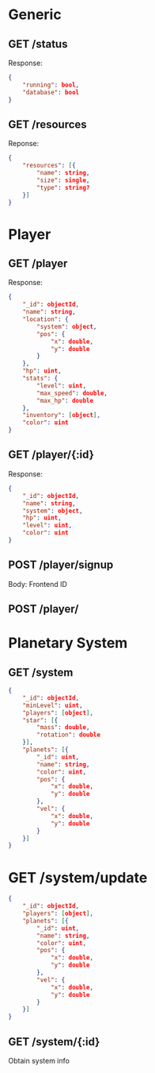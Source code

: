 # Generic
## GET /status
Response:
```json 
{
    "running": bool,
    "database": bool
}
```

## GET /resources
Reponse:
```json
{
    "resources": [{
        "name": string,
        "size": single,
        "type": string?
    }]
}
```

# Player
## GET /player
Response:
```json
{
    "_id": objectId,
    "name": string,
    "location": {
        "system": object,
        "pos": {
            "x": double,
            "y": double
        }
    },
    "hp": uint,
    "stats": {
        "level": uint,
        "max_speed": double,
        "max_hp": double
    },
    "inventory": [object],
    "color": uint
}
```

## GET /player/{:id}
Response:
```json
{
    "_id": objectId,
    "name": string,
    "system": object,
    "hp": uint,
    "level": uint,
    "color": uint
}
```

## POST /player/signup
Body: Frontend ID

## POST /player/

# Planetary System

## GET /system
```json
{
    "_id": objectId,
    "minLevel": uint,
    "players": [object],
    "star": [{
        "mass": double,
        "rotation": double
    }],
    "planets": [{
        "_id": uint,
        "name": string,
        "color": uint,
        "pos": {
            "x": double,
            "y": double
        },
        "vel": {
            "x": double,
            "y": double
        }
    }]
}
```

# GET /system/update
```json
{
    "_id": objectId,
    "players": [object],
    "planets": [{
        "_id": uint,
        "name": string,
        "color": uint,
        "pos": {
            "x": double,
            "y": double
        },
        "vel": {
            "x": double,
            "y": double
        }
    }]
}
```

## GET /system/{:id}
Obtain system info